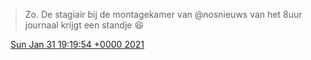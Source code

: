 > Zo\. De stagiair bij de montagekamer van @nosnieuws van het 8uur journaal krijgt een standje 😆

<img src="../../media/tweet.ico" width="12" /> [Sun Jan 31 19:19:54 +0000 2021](https://twitter.com/DromerDenker/status/1355959007979184128)